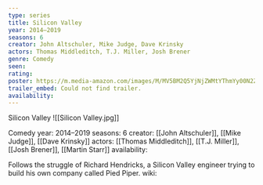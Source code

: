```yaml
---
type: series
title: Silicon Valley
year: 2014–2019
seasons: 6
creator: John Altschuler, Mike Judge, Dave Krinsky
actors: Thomas Middleditch, T.J. Miller, Josh Brener
genre: Comedy
seen:
rating: 
poster: https://m.media-amazon.com/images/M/MV5BM2Q5YjNjZWMtYThmYy00N2ZjLWE2NDctNmZjMmZjYWE2NjEwXkEyXkFqcGdeQXVyMTAzMDM4MjM0._V1_SX300.jpg
trailer_embed: Could not find trailer.
availability:
---
```

Silicon Valley
![[Silicon Valley.jpg]]

Comedy
year: 2014–2019
seasons: 6
creator: [[John Altschuler]], [[Mike Judge]], [[Dave Krinsky]]
actors: [[Thomas Middleditch]], [[T.J. Miller]], [[Josh Brener]], [[Martin Starr]]
availability:

Follows the struggle of Richard Hendricks, a Silicon Valley engineer trying to build his own company called Pied Piper.
wiki: 


